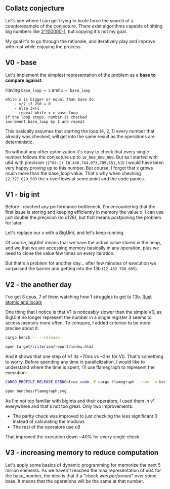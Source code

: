 ## Collatz conjecture

Let's see where I can get trying to brute force the search of a counterexample of the conjecture. There exist algorithms capable of hitting big numbers like [2^100000-1](https://ieeexplore.ieee.org/document/8560077), but copying it's not my goal. 

My goal it's to go through the rationale, and iteratively play and improve with rust while enjoying the process.

## V0 - base

Let's implement the simplest representation of the problem as a **base to compare against**.

Having `base_loop = 5` and `x = base_loop`
```
while x is bigger or equal than base do:
    - x/2 if 2%0 = 0
    - else 3x+1 
    - repeat while x > base_loop
if the loop stops, number is checked
increment base_loop by 1 and repeat
```
This basically assumes that starting the loop (4, 2, 1) every number that already was checked, will get into the same result as the operations are deterministic.

So without any other optimization it's easy to check that every single number follows the conjecture up to `10_000_000_000`. But as I started with u64 with precision `(2^64-1) 18,446,744,073,709,551,615` I would have been very happy proving up to this number. But course, I forgot that x grows much more than the base_loop value.
That's why when checking `12_327_829_503` the x overflows at some point and the code panics.

## V1 - big int

Before I reached any performance bottleneck, I'm encountering that the first issue is storing and keeping efficiently in memory the value x.
I can use just double the precision (to u128), but that means postponing the problem for later.

Let's replace our x with a BigUint, and let's keep running.

Of course, bigUInt means that we have the actual value stored in the heap, 
and we that we are accessing memory basically in any operation, plus we need to clone the value few times on every iteration.

But that's a problem for another day... after few minutes of execution we surpassed the barrier and getting into the 13b (`12_482_780_605`).

## V2 - the another day

I've got 8 cpus, 7 of them watching how 1 struggles to get to 13b. [Rust atomic and locals](https://www.youtube.com/watch?v=99Qzpv325yI)

One thing that I notice is that V1 is noticeably slower than the simple V0, as BigUint no longer represent the number in a single register it seems to access memory more often.
To compare, I added criterion to be more precise about it:

```sh
cargo bench -- --release

open target/criterion/report/index.html 
```

And it shows that one step of V1 its ~70ns vs ~2ns for V0. That's something to worry.
Before spending any time in parallelization, I would like to understand where the time is spent, I'll use flamegraph to represent the execution:

```sh
CARGO_PROFILE_RELEASE_DEBUG=true sudo -E cargo flamegraph --root -o benches/flamegraph_v1.svg

open benches/flamegraph.svg 
```

As I'm not too familiar with bigInts and their operators, I used them in v1 everywhere and that's not too great. Only two improvements:
- The parity check was improved to just checking the less significant 0 instead of calculating the modulus
- The rest of the operators use u8

That improved the execution down ~40% for every single check

## V3 - increasing memory to reduce computation

Let's apply some basics of dynamic programming for memorize the next 5 million elements. As we haven't reached the max representation of u64 for the base_number, the idea is that if a _"check was performed"_ over some base,
it means that the operations will be the same at that number.

